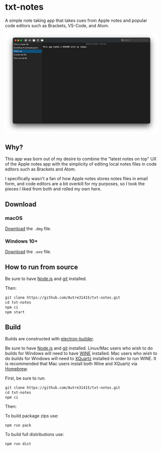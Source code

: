 # txt-notes

A simple note taking app that takes cues from Apple notes and popular code editors such as Brackets, VS-Code, and Atom.

![This app finally has a screenshot](media/screenshot.png)

## Why?

This app was born out of my desire to combine the "latest notes on top" UX of the Apple notes app with the simplicity of editing local notes files in code editors such as Brackets and Atom.

I specifically wasn't a fan of how Apple notes stores notes files in email form, and code editors are a bit overkill for my purposes, so I took the pieces I liked from both and rolled my own here.

## Download

### macOS

[Download](https://github.com/Autre31415/txt-notes/releases/latest) the `.dmg` file.

### Windows 10+

[Download](https://github.com/Autre31415/txt-notes/releases/latest) the `.exe` file.

## How to run from source

Be sure to have [Node.js](https://nodejs.org) and [git](https://git-scm.com) installed.

Then:

```
git clone https://github.com/Autre31415/txt-notes.git
cd txt-notes
npm ci
npm start
```

## Build

Builds are constructed with [electron-builder](https://github.com/electron-userland/electron-builder).

Be sure to have [Node.js](https://nodejs.org) and [git](https://git-scm.com) installed. Linux/Mac users who wish to do builds for Windows will need to have [WINE](https://winehq.org) installed. Mac users who wish to do builds for Windows will need to [XQuartz](https://www.xquartz.org) installed in order to run WINE. It is recommended that Mac users install both Wine and XQuartz via [Homebrew](https://brew.sh).

First, be sure to run:

```
git clone https://github.com/Autre31415/txt-notes.git
cd txt-notes
npm ci
```

Then:

To build package zips use:

```
npm run pack
```

To build full distributions use:

```
npm run dist
```
